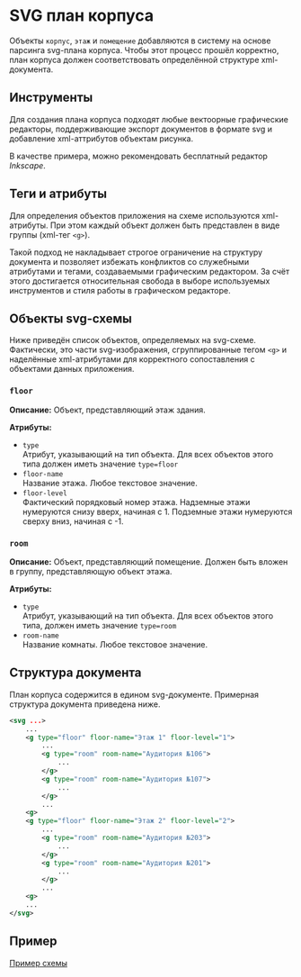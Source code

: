# SVG план корпуса

Объекты `корпус`, `этаж` и `помещение` добавляются в систему на основе парсинга svg-плана корпуса. Чтобы этот процесс прошёл корректно, план корпуса должен соответствовать определённой структуре xml-документа.


## Инструменты

Для создания плана корпуса подходят любые вектоорные графические редакторы, поддерживающие экспорт документов в формате svg и добавление xml-аттрибутов объектам рисунка.

В качестве примера, можно рекомендовать бесплатный редактор *Inkscape*.


## Теги и атрибуты

Для определения объектов приложения на схеме используются xml-атрибуты. При этом каждый объект должен быть представлен в виде группы (xml-тег `<g>`).

Такой подход не накладывает строгое ограничение на структуру документа и позволяет избежать конфликтов со служебными атрибутами и тегами, создаваемыми графическим редактором. За счёт этого достигается относительная свобода в выборе используемых инструментов и стиля работы в графическом редакторе.


## Объекты svg-схемы

Ниже приведён список объектов, определяемых на svg-схеме. Фактически, это части svg-изображения, сгруппированные тегом `<g>` и наделённые xml-атрибутами для корректного сопоставления с объектами данных приложения.

### `floor`

**Описание:** Объект, представляющий этаж здания.

**Атрибуты:**
- `type`\
Атрибут, указывающий на тип объекта. Для всех объектов этого типа должен иметь значение `type=floor`
- `floor-name`\
Название этажа. Любое текстовое значение.
- `floor-level`\
Фактический порядковый номер этажа. Надземные этажи нумеруются снизу вверх, начиная с 1. Подземные этажи нумеруются сверху вниз, начиная с -1.

### `room`

**Описание:** Объект, представляющий помещение. Должен быть вложен в группу, представляющую объект этажа.

**Атрибуты:**
- `type`\
Атрибут, указывающий на тип объекта. Для всех объектов этого типа, должен иметь значение `type=room`
- `room-name`\
Название комнаты. Любое текстовое значение.


## Структура документа

План корпуса содержится в едином svg-документе. Примерная структура документа приведена ниже.

```svg
<svg ...>
    ...
    <g type="floor" floor-name="Этаж 1" floor-level="1">
        ...
        <g type="room" room-name="Аудитория №106">
            ...
        </g>
        <g type="room" room-name="Аудитория №107">
            ...
        </g>
        ...
    <g>
    <g type="floor" floor-name="Этаж 2" floor-level="2">
        ...
        <g type="room" room-name="Аудитория №203">
            ...
        </g>
        <g type="room" room-name="Аудитория №201">
            ...
        </g>
        ...
    <g>
    ...
</svg>
```


## Пример

[Пример схемы ](/docs/examples/example_unit.svg)
